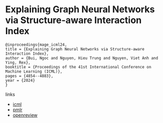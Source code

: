 # Explaining Graph Neural Networks via Structure-aware Interaction Index

```
@inproceedings{mage_icml24,
title = {Explaining Graph Neural Networks via Structure-aware Interaction Index},
author = {Bui, Ngoc and Nguyen, Hieu Trung and Nguyen, Viet Anh and Ying, Rex},
booktitle = {Proceedings of the 41st International Conference on Machine Learning (ICML)},
pages = {4854--4883},
year = {2024}
}
```

links
- [icml](https://icml.cc/Conferences/2024/Schedule?showEvent=35104)
- [pmlr](https://proceedings.mlr.press/v235/bui24b.html)
- [openreview](https://openreview.net/forum?id=2T00oYk54P)
